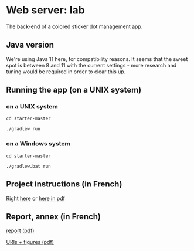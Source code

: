 # Web server: lab

The back-end of a colored sticker dot management app.

## Java version

We're using Java 11 here, for compatibility reasons. It seems that the sweet spot is between 8 and 11 with the current
settings - more research and tuning would be required in order to clear this up.

## Running the app (on a UNIX system)

### on a UNIX system

`cd starter-master`

`./gradlew run`

### on a Windows system

`cd starter-master`

`./gradlew.bat run`

## Project instructions (in French)

Right [here](https://unicorn.artheriom.fr/#/techno-ws-l2)
or [here in pdf](https://github.com/draialexis/Y2_webserver/files/8473212/TP_Version_Imprimable_au_07_03_22.pdf)

## Report, annex (in French)

[report (pdf)](https://github.com/draialexis/Y2_webserver/files/8747847/REPORT.pdf)

[URIs + figures (pdf)](https://github.com/draialexis/Y2_webserver/files/8747849/ANNEX.pdf)